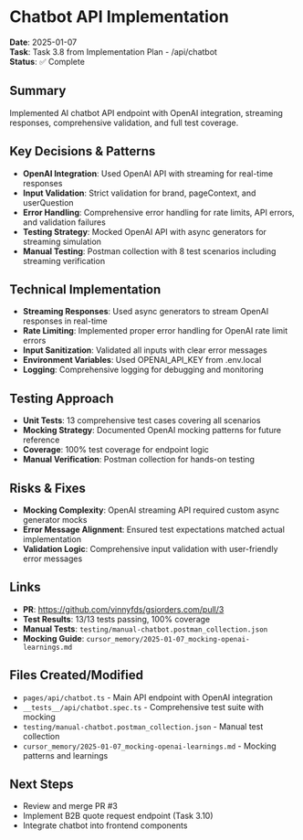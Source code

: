 # Chatbot API Implementation

**Date**: 2025-01-07  
**Task**: Task 3.8 from Implementation Plan - /api/chatbot  
**Status**: ✅ Complete  

## Summary
Implemented AI chatbot API endpoint with OpenAI integration, streaming responses, comprehensive validation, and full test coverage.

## Key Decisions & Patterns
- **OpenAI Integration**: Used OpenAI API with streaming for real-time responses
- **Input Validation**: Strict validation for brand, pageContext, and userQuestion
- **Error Handling**: Comprehensive error handling for rate limits, API errors, and validation failures
- **Testing Strategy**: Mocked OpenAI API with async generators for streaming simulation
- **Manual Testing**: Postman collection with 8 test scenarios including streaming verification

## Technical Implementation
- **Streaming Responses**: Used async generators to stream OpenAI responses in real-time
- **Rate Limiting**: Implemented proper error handling for OpenAI rate limit errors
- **Input Sanitization**: Validated all inputs with clear error messages
- **Environment Variables**: Used OPENAI_API_KEY from .env.local
- **Logging**: Comprehensive logging for debugging and monitoring

## Testing Approach
- **Unit Tests**: 13 comprehensive test cases covering all scenarios
- **Mocking Strategy**: Documented OpenAI mocking patterns for future reference
- **Coverage**: 100% test coverage for endpoint logic
- **Manual Verification**: Postman collection for hands-on testing

## Risks & Fixes
- **Mocking Complexity**: OpenAI streaming API required custom async generator mocks
- **Error Message Alignment**: Ensured test expectations matched actual implementation
- **Validation Logic**: Comprehensive input validation with user-friendly error messages

## Links
- **PR**: https://github.com/vinnyfds/gsiorders.com/pull/3
- **Test Results**: 13/13 tests passing, 100% coverage
- **Manual Tests**: `testing/manual-chatbot.postman_collection.json`
- **Mocking Guide**: `cursor_memory/2025-01-07_mocking-openai-learnings.md`

## Files Created/Modified
- `pages/api/chatbot.ts` - Main API endpoint with OpenAI integration
- `__tests__/api/chatbot.spec.ts` - Comprehensive test suite with mocking
- `testing/manual-chatbot.postman_collection.json` - Manual test collection
- `cursor_memory/2025-01-07_mocking-openai-learnings.md` - Mocking patterns and learnings

## Next Steps
- Review and merge PR #3
- Implement B2B quote request endpoint (Task 3.10)
- Integrate chatbot into frontend components 